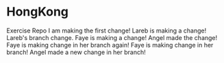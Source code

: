 # HongKong
Exercise Repo
I am making the first change!
Lareb is making a change!
Lareb's branch change.
Faye is making a change!
Angel made the change!
Faye is making change in her branch again!
Faye is making change in her branch!
Angel made a new change in her branch!